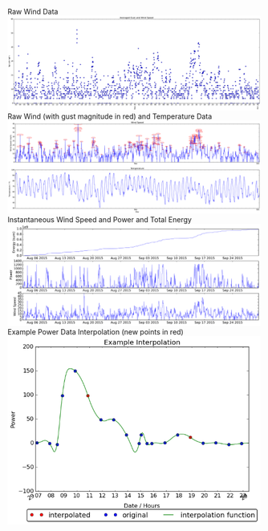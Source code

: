 Raw Wind Data
![Raw](https://github.com/strangesast/numerical_project/raw/master/project4/img/plot_averaged.png)
Raw Wind (with gust magnitude in red) and Temperature Data
![Raw](https://github.com/strangesast/numerical_project/raw/master/project4/img/plot_both.png)
Instantaneous Wind Speed and Power and Total Energy
![Raw](https://raw.githubusercontent.com/strangesast/numerical_project/master/project4/img/energy_and_power_and_wind.png)
Example Power Data Interpolation (new points in red)
![interpolation](https://github.com/strangesast/numerical_project/raw/master/project4/img/example-interpolation.png)
